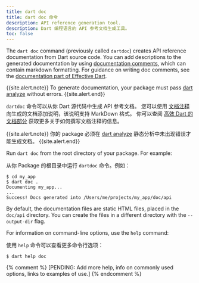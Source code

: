 ```yaml
---
title: dart doc
title: dart doc 命令
description: API reference generation tool.
description: Dart 编程语言的 API 参考文档生成工具。
toc: false
---
```


The `dart doc` command (previously called `dartdoc`)
creates API reference documentation
from Dart source code.
You can add descriptions to the generated documentation
by using [documentation comments][],
which can contain markdown formatting.
For guidance on writing doc comments,
see the [documentation part of Effective Dart][effective doc].

{{site.alert.note}}
  To generate documentation, your package must pass [dart analyze][]
  without errors.
{{site.alert.end}}

`dartdoc` 命令可以从你 Dart 源代码中生成 API 参考文档。
您可以使用 [文档注释][documentation comments]
向生成的文档添加说明，该说明支持 MarkDown 格式。
你可以查阅 [高效 Dart 的文档部分][effective doc]
获取更多关于如何撰写文档注释的信息。

{{site.alert.note}}
  你的 package 必须在 [dart analyze][]
  静态分析中未出现错误才能生成文档。
{{site.alert.end}}

Run `dart doc` from the root directory of your package. For example:

从你 Package 的根目录中运行 `dartdoc` 命令。例如：

```terminal
$ cd my_app
$ dart doc .
Documenting my_app...
...
Success! Docs generated into /Users/me/projects/my_app/doc/api
```

By default, the documentation files are static HTML files,
placed in the `doc/api` directory. You can create the
files in a different directory with the `--output-dir` flag.

For information on command-line options, use the `help` command:

使用 `help` 命令可以查看更多命令行选项：

```terminal
$ dart help doc
```

[documentation comments]: /guides/language/language-tour#documentation-comments
[effective doc]: /guides/language/effective-dart/documentation
[dart analyze]: /tools/dart-analyze

{% comment %}
[PENDING: Add more help, info on commonly used options, links to examples of use.]
{% endcomment %}
